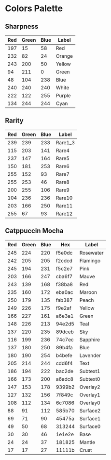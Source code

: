 # Colors Palette

## Sharpness

| Red|Green|Blue| Label|
|----|-----|----|------|
|197  |15  |58|Red|
|232  |82  |24|Orange|
|243 |200  |50|Yellow|
|94 |211   |0|Green|
| 48 |104 |238|Blue|
|240 |240 |240|White|
|222 |122 |255|Purple|
|134 |244 |244|Cyan|

## Rarity

| Red|Green|Blue| Label|
|----|-----|----|------|
|239 |239 |233|Rare1_3|
|115 |203 |141|Rare4|
|237 |147 |164|Rare5|
|150 |181 |253|Rare6|
|255 |152 | 93|Rare7|
|255 |253 | 46|Rare8|
|200 |255 |106|Rare9|
|104 |236 |236|Rare10|
|203 |166 |250|Rare11|
|255 | 67 | 93|Rare12|

## Catppuccin Mocha

| Red|Green|Blue|Hex |Label|
|----|-----|----|----|-----|
|245 |224 |220 |f5e0dc|Rosewater|
|242 |205 |205 |f2cdcd|Flamingo|
|245 |194 |231 |f5c2e7|Pink|
|203 |166 |247 |cba6f7|Mauve|
|243 |139 |168 |f38ba8|Red|
|235 |160 |172 |eba0ac|Maroon|
|250 |179 |135 |fab387|Peach|
|249 |226 |175 |f9e2af|Yellow|
|166 |227 |161 |a6e3a1|Green|
|148 |226 |213 |94e2d5|Teal|
|137 |220 |235 |89dceb|Sky|
|116 |199 |236 |74c7ec|Sapphire|
|137 |180 |250 |89b4fa|Blue|
|180 |190 |254 |b4befe|Lavender|
|205 |214 |244 |cdd6f4|Text|
|186 |194 |222 |bac2de|Subtext1|
|166 |173 |200 |a6adc8|Subtext0|
|147 |153 |178 |9399b2|Overlay2|
|127 |132 |156 |7f849c|Overlay1|
|108 |112 |134 |6c7086|Overlay0|
|88  |91  |112 |585b70|Surface2|
|69  |71  |90  |45475a|Surface1|
|49  |50  |68  |313244|Surface0|
|30  |30  |46  |1e1e2e|Base|
|24  |24  |37  |181825|Mantle|
|17  |17  |27  |11111b|Crust|